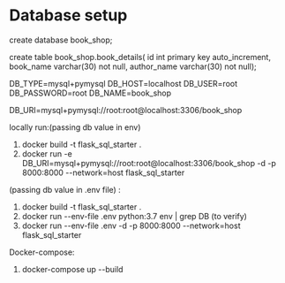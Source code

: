 # Database setup

create database book_shop;

create table book_shop.book_details(
id int primary key auto_increment,
book_name varchar(30) not null,
author_name varchar(30) not null);




DB_TYPE=mysql+pymysql
DB_HOST=localhost
DB_USER=root
DB_PASSWORD=root
DB_NAME=book_shop

DB_URI=mysql+pymysql://root:root@localhost:3306/book_shop

locally run:(passing db value in env)

   1. docker build -t flask_sql_starter .
   2. docker run -e DB_URI=mysql+pymysql://root:root@localhost:3306/book_shop
       -d -p 8000:8000 --network=host flask_sql_starter 

(passing db value in .env file) :
   1. docker build -t flask_sql_starter .
   2. docker run  --env-file .env python:3.7 env | grep DB  (to verify)
   3. docker run --env-file .env -d -p 8000:8000 --network=host flask_sql_starter

  Docker-compose:
   1. docker-compose up --build

  

